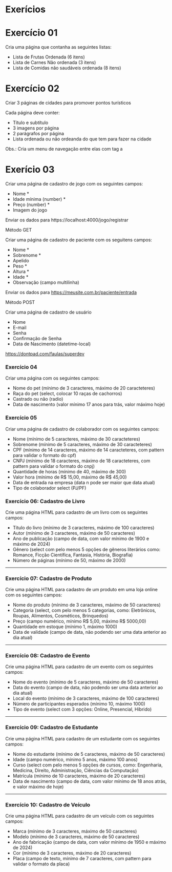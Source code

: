 # Exerícios 

# Exercício 01

Cria uma página que contanha as seguintes listas:
- Lista de Frutas Ordenada (6 itens)
- Lista de Carnes Não ordenada (3 itens)
- Lista de Comidas não saudáveis ordenada (8 itens)


# Exercício 02

Criar 3 páginas de cidades para promover pontos turísticos

Cada página deve conter:
- Título e subtítulo
- 3 imagens por página
- 2 parágrafos por página
- Lista ordenada ou não ordeanda do que tem para fazer na cidade

Obs.: Cria um menu de navegação entre elas com tag a

# Exerício 03

Criar uma página de cadastro de jogo com os seguintes campos:
- Nome *
- Idade mínima (number) *
- Preço (number) *
- Imagem do jogo

Enviar os dados para https://localhost:4000/jogo/registrar 

Método GET

Criar uma página de cadastro de paciente com os seguitens campos:
- Nome *
- Sobrenome *
- Apelido
- Peso *
- Altura *
- Idade *
- Observação (campo multilinha)

Enviar os dados para https://meusite.com.br/paciente/entrada

Método POST

Criar uma página de cadastro de usuário
- Nome
- E-mail
- Senha
- Confirmação de Senha
- Data de Nascimento (datetime-local)

https://dontpad.com/faulas/superdev


### Exercício 04
Criar uma página com os seguintes campos:
- Nome do pet (mínimo de 3 caracteres, máximo de 20 caracteteres)
- Raça do pet (select, colocar 10 raças de cachorros)
- Castrado ou não (radio)
- Data de nascimento (valor mínimo 17 anos para trás, valor máximo hoje)

### Exercício 05
Criar uma página de cadastro de colaborador com os seguintes campos:
- Nome (mínimo de 5 caracteres, máximo de 30 caracteteres)
- Sobrenome (mínimo de 5 caracteres, máximo de 30 caracteteres)
- CPF (mínimo de 14 caracteres, máximo de 14 caracteteres, com pattern para validar o formato do cpf)
- CNPJ (mínimo de 18 caracteres, máximo de 18 caracteteres, com pattern para validar o formato do cnpj)
- Quantidade de horas (mínimo de 40, máximo de 300)
- Valor hora (mínimo de R$ 15,00, máximo de R$ 45,00)
- Data de entrada na empresa (data n pode ser maior que data atual)
- Tipo de colaborador select (PJ/PF)

### Exercício 06: Cadastro de Livro
Crie uma página HTML para cadastro de um livro com os seguintes campos:
- Título do livro (mínimo de 3 caracteres, máximo de 100 caracteres)
- Autor (mínimo de 3 caracteres, máximo de 50 caracteres)
- Ano de publicação (campo de data, com valor mínimo de 1900 e máximo de 2024)
- Gênero (select com pelo menos 5 opções de gêneros literários como: Romance, Ficção Científica, Fantasia, História, Biografia)
- Número de páginas (mínimo de 50, máximo de 2000)

---

### Exercício 07: Cadastro de Produto
Crie uma página HTML para cadastro de um produto em uma loja online com os seguintes campos:
- Nome do produto (mínimo de 3 caracteres, máximo de 50 caracteres)
- Categoria (select, com pelo menos 5 categorias, como: Eletrônicos, Roupas, Alimentos, Cosméticos, Brinquedos)
- Preço (campo numérico, mínimo R$ 5,00, máximo R$ 5000,00)
- Quantidade em estoque (mínimo 1, máximo 1000)
- Data de validade (campo de data, não podendo ser uma data anterior ao dia atual)

---

### Exercício 08: Cadastro de Evento
Crie uma página HTML para cadastro de um evento com os seguintes campos:
- Nome do evento (mínimo de 5 caracteres, máximo de 50 caracteres)
- Data do evento (campo de data, não podendo ser uma data anterior ao dia atual)
- Local do evento (mínimo de 3 caracteres, máximo de 100 caracteres)
- Número de participantes esperados (mínimo 10, máximo 1000)
- Tipo de evento (select com 3 opções: Online, Presencial, Híbrido)

---

### Exercício 09: Cadastro de Estudante
Crie uma página HTML para cadastro de um estudante com os seguintes campos:
- Nome do estudante (mínimo de 5 caracteres, máximo de 50 caracteres)
- Idade (campo numérico, mínimo 5 anos, máximo 100 anos)
- Curso (select com pelo menos 5 opções de cursos, como: Engenharia, Medicina, Direito, Administração, Ciências da Computação)
- Matrícula (mínimo de 10 caracteres, máximo de 20 caracteres)
- Data de nascimento (campo de data, com valor mínimo de 18 anos atrás, e valor máximo de hoje)

---

### Exercício 10: Cadastro de Veículo
Crie uma página HTML para cadastro de um veículo com os seguintes campos:
- Marca (mínimo de 3 caracteres, máximo de 50 caracteres)
- Modelo (mínimo de 3 caracteres, máximo de 50 caracteres)
- Ano de fabricação (campo de data, com valor mínimo de 1950 e máximo de 2024)
- Cor (mínimo de 3 caracteres, máximo de 20 caracteres)
- Placa (campo de texto, mínimo de 7 caracteres, com pattern para validar o formato da placa)
